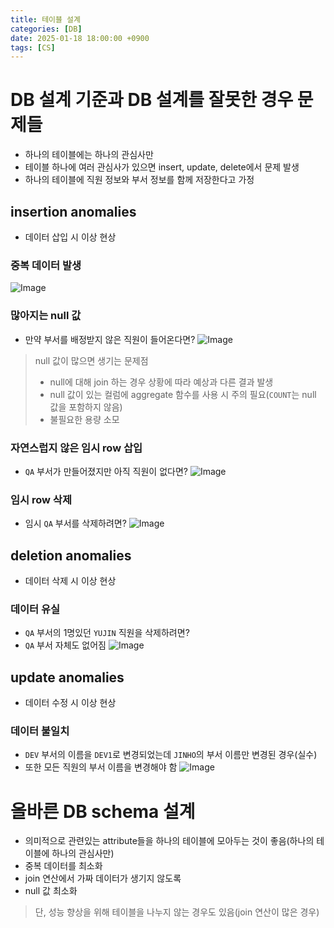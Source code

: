 ```yaml
---
title: 테이블 설계
categories: [DB]
date: 2025-01-18 18:00:00 +0900
tags: [CS]
---
```


# DB 설계 기준과 DB 설계를 잘못한 경우 문제들
- 하나의 테이블에는 하나의 관심사만
- 테이블 하나에 여러 관심사가 있으면 insert, update, delete에서 문제 발생
- 하나의 테이블에 직원 정보와 부서 정보를 함께 저장한다고 가정

## insertion anomalies
- 데이터 삽입 시 이상 현상

### 중복 데이터 발생
![Image](https://github.com/user-attachments/assets/2ace1232-587b-4180-b9f1-08b50b9efe4f)

### 많아지는 null 값
- 만약 부서를 배정받지 않은 직원이 들어온다면?
![Image](https://github.com/user-attachments/assets/91571572-a818-4d4e-8877-8b125f430167)
> null 값이 많으면 생기는 문제점  
> - null에 대해 join 하는 경우 상황에 따라 예상과 다른 결과 발생  
> - null 값이 있는 컬럼에 aggregate 함수를 사용 시 주의 필요(`COUNT`는 null 값을 포함하지 않음)  
> - 불필요한 용량 소모

### 자연스럽지 않은 임시 row 삽입
- `QA` 부서가 만들어졌지만 아직 직원이 없다면?
![Image](https://github.com/user-attachments/assets/d1bfddf3-549a-4481-86d3-89eb939c877f)

### 임시 row 삭제
- 임시 `QA` 부서를 삭제하려면?
![Image](https://github.com/user-attachments/assets/03d265ba-8941-47cd-af70-c4d620bde13a)

## deletion anomalies
- 데이터 삭제 시 이상 현상

### 데이터 유실
- `QA` 부서의 1명있던 `YUJIN` 직원을 삭제하려면?
- `QA` 부서 자체도 없어짐
![Image](https://github.com/user-attachments/assets/3c1c9be4-48c6-4034-9768-5ed631bcafca)

## update anomalies
- 데이터 수정 시 이상 현상

### 데이터 불일치
- `DEV` 부서의 이름을 `DEV1`로 변경되었는데 `JINHO`의 부서 이름만 변경된 경우(실수)
- 또한 모든 직원의 부서 이름을 변경해야 함
![Image](https://github.com/user-attachments/assets/172e43e3-f5a4-44c2-a5ba-549e846eca9f)

# 올바른 DB schema 설계
- 의미적으로 관련있는 attribute들을 하나의 테이블에 모아두는 것이 좋음(하나의 테이블에 하나의 관심사만)
- 중복 데이터를 최소화
- join 연산에서 가짜 데이터가 생기지 않도록
- null 값 최소화
> 단, 성능 향상을 위해 테이블을 나누지 않는 경우도 있음(join 연산이 많은 경우)